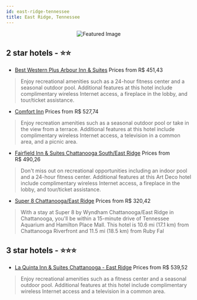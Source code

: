 ```yaml
---
id: east-ridge-tennessee
title: East Ridge, Tennessee
---
```


<center><img src="https://i.travelapi.com/hotels/6000000/5790000/5783000/5782952/a6e66028_b.jpg" alt="Featured Image" /></center>


##  2 star hotels - ⭐️⭐️

-    [Best Western Plus Arbour Inn & Suites](https://us.hurb.com/hotels/east-ridge/best-western-plus-arbour-inn-suites-JNP-JP076137?cmp=18055) Prices from R$ 451,43
   > Enjoy recreational amenities such as a 24-hour fitness center and a seasonal outdoor pool. Additional features at this hotel include complimentary wireless Internet access, a fireplace in the lobby, and tour/ticket assistance.
-    [Comfort Inn](https://us.hurb.com/hotels/east-ridge/comfort-inn-JNP-JP003409?cmp=18055) Prices from R$ 527,74
   > Enjoy recreation amenities such as a seasonal outdoor pool or take in the view from a terrace. Additional features at this hotel include complimentary wireless Internet access, a television in a common area, and a picnic area.
-    [Fairfield Inn & Suites Chattanooga South/East Ridge](https://us.hurb.com/hotels/east-ridge/fairfield-inn-suites-chattanooga-south-east-ridge-JNP-JP068664?cmp=18055) Prices from R$ 490,26
   > Don't miss out on recreational opportunities including an indoor pool and a 24-hour fitness center. Additional features at this Art Deco hotel include complimentary wireless Internet access, a fireplace in the lobby, and tour/ticket assistance.
-    [Super 8 Chattanooga/East Ridge](https://us.hurb.com/hotels/east-ridge/super-8-chattanooga-east-ridge-JNP-JP155428?cmp=18055) Prices from R$ 320,42
   > With a stay at Super 8 by Wyndham Chattanooga/East Ridge in Chattanooga, you'll be within a 15-minute drive of Tennessee Aquarium and Hamilton Place Mall. This hotel is 10.6 mi (17.1 km) from Chattanooga Riverfront and 11.5 mi (18.5 km) from Ruby Fal

##  3 star hotels - ⭐️⭐️⭐️

-    [La Quinta Inn & Suites Chattanooga - East Ridge](https://us.hurb.com/hotels/east-ridge/la-quinta-inn-suites-chattanooga-east-ridge-JNP-JP812693?cmp=18055) Prices from R$ 539,52
   > Enjoy recreational amenities such as a fitness center and a seasonal outdoor pool. Additional features at this hotel include complimentary wireless Internet access and a television in a common area.
